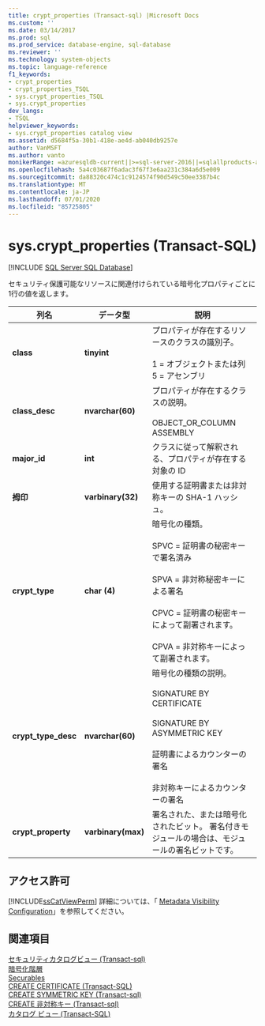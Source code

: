 ```yaml
---
title: crypt_properties (Transact-sql) |Microsoft Docs
ms.custom: ''
ms.date: 03/14/2017
ms.prod: sql
ms.prod_service: database-engine, sql-database
ms.reviewer: ''
ms.technology: system-objects
ms.topic: language-reference
f1_keywords:
- crypt_properties
- crypt_properties_TSQL
- sys.crypt_properties_TSQL
- sys.crypt_properties
dev_langs:
- TSQL
helpviewer_keywords:
- sys.crypt_properties catalog view
ms.assetid: d5684f5a-30b1-418e-ae4d-ab040db9257e
author: VanMSFT
ms.author: vanto
monikerRange: =azuresqldb-current||>=sql-server-2016||=sqlallproducts-allversions||>=sql-server-linux-2017||=azuresqldb-mi-current
ms.openlocfilehash: 5a4c03687f6adac3f67f3e6aa231c384a6d5e009
ms.sourcegitcommit: da88320c474c1c9124574f90d549c50ee3387b4c
ms.translationtype: MT
ms.contentlocale: ja-JP
ms.lasthandoff: 07/01/2020
ms.locfileid: "85725805"
---
```

# <a name="syscrypt_properties-transact-sql"></a>sys.crypt_properties (Transact-SQL)
[!INCLUDE [SQL Server SQL Database](../../includes/applies-to-version/sql-asdb.md)]

  セキュリティ保護可能なリソースに関連付けられている暗号化プロパティごとに1行の値を返します。  
  
|列名|データ型|説明|  
|-----------------|---------------|-----------------|  
|**class**|**tinyint**|プロパティが存在するリソースのクラスの識別子。<br /><br /> 1 = オブジェクトまたは列<br /> 5 = アセンブリ|  
|**class_desc**|**nvarchar(60)**|プロパティが存在するクラスの説明。<br /><br /> OBJECT_OR_COLUMN<br /> ASSEMBLY|  
|**major_id**|**int**|クラスに従って解釈される、プロパティが存在する対象の ID|  
|**拇印**|**varbinary(32)**|使用する証明書または非対称キーの SHA-1 ハッシュ。|  
|**crypt_type**|**char (4)**|暗号化の種類。<br /><br /> SPVC = 証明書の秘密キーで署名済み<br /><br /> SPVA = 非対称秘密キーによる署名<br /><br /> CPVC = 証明書の秘密キーによって副署されます。<br /><br /> CPVA = 非対称キーによって副署されます。|  
|**crypt_type_desc**|**nvarchar(60)**|暗号化の種類の説明。<br /><br /> SIGNATURE BY CERTIFICATE<br /><br /> SIGNATURE BY ASYMMETRIC KEY<br /><br /> 証明書によるカウンターの署名<br /><br /> 非対称キーによるカウンターの署名|  
|**crypt_property**|**varbinary(max)**|署名された、または暗号化されたビット。 署名付きモジュールの場合は、モジュールの署名ビットです。|  
  
## <a name="permissions"></a>アクセス許可  
 [!INCLUDE[ssCatViewPerm](../../includes/sscatviewperm-md.md)] 詳細については、「 [Metadata Visibility Configuration](../../relational-databases/security/metadata-visibility-configuration.md)」を参照してください。  
  
## <a name="see-also"></a>関連項目  
 [セキュリティカタログビュー &#40;Transact-sql&#41;](../../relational-databases/system-catalog-views/security-catalog-views-transact-sql.md)   
 [暗号化階層](../../relational-databases/security/encryption/encryption-hierarchy.md)   
 [Securables](../../relational-databases/security/securables.md)   
 [CREATE CERTIFICATE &#40;Transact-SQL&#41;](../../t-sql/statements/create-certificate-transact-sql.md)   
 [CREATE SYMMETRIC KEY &#40;Transact-sql&#41;](../../t-sql/statements/create-symmetric-key-transact-sql.md)   
 [CREATE 非対称キー &#40;Transact-sql&#41;](../../t-sql/statements/create-asymmetric-key-transact-sql.md)   
 [カタログ ビュー &#40;Transact-SQL&#41;](../../relational-databases/system-catalog-views/catalog-views-transact-sql.md)  
  
  
